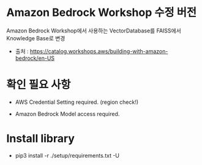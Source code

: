 # Amazon Bedrock Workshop 수정 버전
Amazon Bedrock Workshop에서 사용하는 VectorDatabase를 FAISS에서 Knowledge Base로 변경
- 출처 : https://catalog.workshops.aws/building-with-amazon-bedrock/en-US


# 확인 필요 사항
- AWS Credential Setting required. (region check!)

- Amazon Bedrock Model access required.


# Install library
- pip3 install -r ./setup/requirements.txt -U
